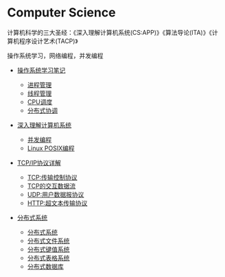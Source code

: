 # Computer Science

计算机科学的三大圣经：《深入理解计算机系统(CS:APP)》《算法导论(ITA)》《计算机程序设计艺术(TACP)》

操作系统学习，网络编程，并发编程

* [操作系统学习笔记](Operating/README.md)
   + [进程管理](Operating/ProcessManagement.md)
   + [线程管理](Operating/ThreadManagement.md)
   + [CPU调度](Operating/CpuManagement.md)
   + [分布式协调](Operating/DFS_1.md)

* [深入理解计算机系统](Concurrency/README.md)  
   + [并发编程](01.md)  
   + [Linux POSIX编程](02.md)  

* [TCP/IP协议详解](Operating/README.md)
   + [TCP:传输控制协议](Operating/tcp1.md)
   + [TCP的交互数据流](Operating/tcp2.md)
   + [UDP:用户数据报协议](Operating/udp1.md)
   + [HTTP:超文本传输协议](Operating/http.md)

* [分布式系统](DistributedSystem/README.md)
   + [分布式系统](DistributedSystem/DS01.md)
   + [分布式文件系统](DistributedSystem/DS02.md)
   + [分布式键值系统](DistributedSystem/DS03.md)
   + [分布式表格系统](DistributedSystem/DS04.md)
   + [分布式数据库](DistributedSystem/DS05.md)
